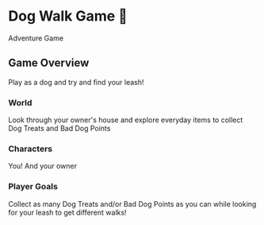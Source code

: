# Dog Walk Game :dog:
Adventure Game
## Game Overview
Play as a dog and try and find your leash!

### World
Look through your owner's house and explore everyday items to collect Dog Treats and Bad Dog Points

### Characters
You! And your owner

### Player Goals
Collect as many Dog Treats and/or Bad Dog Points as you can while looking for your leash to get different walks!
